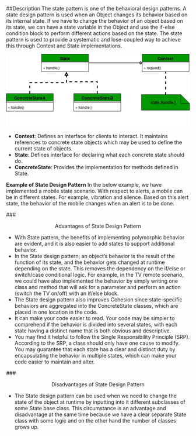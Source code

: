 ##Description
The state pattern is one of the behavioral design patterns. A state design pattern is used when an Object changes its behavior based on its internal state. If we have to change the behavior of an object based on its state, we can have a state variable in the Object and use the if-else condition block to perform different actions based on the state. The state pattern is used to provide a systematic and lose-coupled way to achieve this through Context and State implementations.

![UML Diagram of State Design Pattern](assets/State-Design-Pattern-Diagram.png)

* **Context**: Defines an interface for clients to interact. It maintains references to concrete state objects which may be used to define the current state of objects.
* **State**: Defines interface for declaring what each concrete state should do.
* **ConcreteState**: Provides the implementation for methods defined in State.

**Example of State Design Pattern** In the below example, we have implemented a mobile state scenario. With respect to alerts, a mobile can be in different states. For example, vibration and silence. Based on this alert state, the behavior of the mobile changes when an alert is to be done.

###<center>Advantages of State Design Pattern</center>

* With State pattern, the benefits of implementing polymorphic behavior are evident, and it is also easier to add states to support additional behavior.
* In the State design pattern, an object’s behavior is the result of the function of its state, and the behavior gets changed at runtime depending on the state. This removes the dependency on the if/else or switch/case conditional logic. For example, in the TV remote scenario, we could have also implemented the behavior by simply writing one class and method that will ask for a parameter and perform an action (switch the TV on/off) with an if/else block.
* The State design pattern also improves Cohesion since state-specific behaviors are aggregated into the ConcreteState classes, which are placed in one location in the code.
* It can make your code easier to read. Your code may be simpler to comprehend if the behavior is divided into several states, with each state having a distinct name that is both obvious and descriptive.
* You may find it helpful to follow the Single Responsibility Principle (SRP). According to the SRP, a class should only have one cause to modify. You may guarantee that each state has a clear and distinct duty by encapsulating the behavior in multiple states, which can make your code easier to maintain and alter.

###<center>Disadvantages of State Design Pattern</center>

* The State design pattern can be used when we need to change the state of the object at runtime by inputting into it different subclasses of some State base class. This circumstance is an advantage and disadvantage at the same time because we have a clear separate State class with some logic and on the other hand the number of classes grows up.